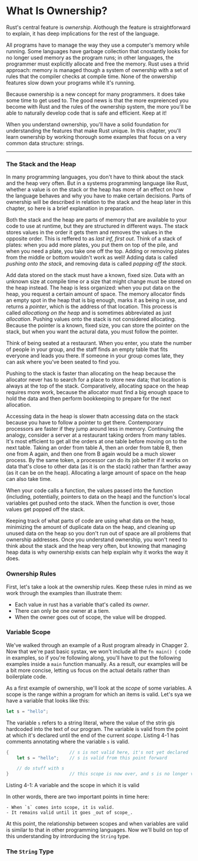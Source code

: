 # What Is Ownership?

Rust's central feature is _ownership_.
Alothough the feature is straightforward to explain,
it has deep implications for the rest of the language.

All programs have to manage the way they use a computer's memory while running.
Some languages have garbage collection that cnostantly looks for no longer used memory as the program runs;
in other languages, the programmer must explicitly allocate and free the memory.
Rust uses a thrid approach:
memory is managed though a system of ownership with a set of rules that the compiler checks at compile time.
None of the onwership features slow down your programs while it's running.

Because ownership is a new concept for many programmers.
it does take some time to get used to.
The good news is that the more expreienced you become with Rust and the rules of the ownership system,
the more you'll be able to naturally develop code that is safe and efficient.
Keep at it!

When you understand ownership,
you'll have a solid foundation for understanding the features
that make Rust unique.
In this chapter,
you'll learn ownership by working thorough some examples
that focus on a very common data structure: strings.

---

### The Stack and the Heap

In many programming languages,
you don't have to think about the stack and the heap very often.
But in a systems programming language like Rust, whether a value is on the stack or the heap has more of an effect on how the language
behaves and why you have to make certain decisions.
Parts of ownership will be described in relation to the stack and the heap
later in this chapter, so here is a brief explanation in preparation.

Both the stack and the heap are parts of memory that are available
to your code to use at runtime,
but they are structured in different ways.
The stack stores values in the order it gets them and removes the values in the opposite order.
This is reffered to as _last inf, first out_.
Think of a stack of plates:
when you add more plates,
you put them on top of the pile,
and when you need a plate,
you take one off the top.
Adding or removing plates from the middle or bottom wouldn't work as well! Adding data is called _pushing onto the stack_, and removing data is called _popping off the stack_.

Add data stored on the stack must have a known, fixed size.
Data with an unknown size at compile time or a size that might change must be stored on the heap instead.
The heap is less organized:
when you put data on the heap,
you request a certain amount of space.
The memory allocator finds an empty spot in the heap that is big enough,
marks it as being in use,
and returns a _pointer_,
which is the address of that location.
This process is called _allocationg on the heap_ and is sometimes abbreviated as just _allocation_.
Pushing values onto the stack is not considered allocating.
Because the pointer is a known, fixed size, you can store the pointer on the stack,
but when you want the actural data, you must follow the pointer.

Think of being seated at a restaurant. When you enter, you state the number of people in your group, and the staff finds an empty table that fits everyone and leads you there.
If someone in your group comes late, they can ask where you've been seated to find you.

Pushing to the stack is faster than allocating on the heap
because the allocator never has to search for a place to store new data;
that location is always at the top of the stack.
Comparatively, allocating space on the heap requires more work,
because the allocator must find a big enough space to hold the data and then
perform bookkeeping to prepare for the next allocation.

Accessing data in the heap is slower thatn accessing data on the stack because you have to follow a pointer to get there.
Contemporary processors are faster if they jump around less in memory.
Continuing the analogy, consider a server at a restaurant taking orders from many tables.
It's most efficient to get all the orders at one table before moving on to the next table.
Taking an order from table A,
then an order from table B,
then one from A again,
and then one from B again
would be a much slower process.
By the same token,
a processor can do its job better if it works on data that's
close to other data (as it is on the stack)
rather than farther away (as it can be on the heap).
Allocating a large amount of space on the heap can also take time.

When your code calls a function,
the values passed into the function
(including, potentially, pointers to data on the heap)
and the function's local variables get pushed onto the stack.
When the function is over,
those values get popped off the stack.

Keeping track of what parts of code are using what data on the heap,
minimizing the amount of duplicate data on the heap,
and cleaning up unused data on the heap so you don't run out of space are
all problems that ownership addresses.
Once you understand ownership, you won't need to think about the stack and the heap very often,
but knowing that managing heap data is why ownership exists can help explain why it works the way it does.

### Ownership Rules

First, let's take a look at the ownership rules.
Keep these rules in mind as we work through the examples than illustrate them:

- Each value in rust has a variable that's called its _owner_.
- There can only be one owner at a tiem.
- When the owner goes out of scope, the value will be dropped.

### Variable Scope

We've walked through an example of a Rust program already in Chapger 2.
Now that we're past basic systax,
we won't include all the `fn main() {` code in examples, so if you're following along,
you'll have to put the following examples inside a `main` function manually.
As a result, our examples will be a bit more concise,
letting us focus on the actual details rather than boilerplate code.

As a first example of ownership, we'll look at the _scope_ of some variables.
A scope is the range within a program for which an items is valid.
Let's sya we have a variable that looks like this:

```rs
let s = "hello";
```

The variable `s` refers to a string literal,
where the value of the strin gis hardcoded into the text of our program.
The variable is valid from the point at which it's declared until the end of the current _scope_.
Listing 4-1 has comments annotating where the variable `s` is valid.

```rs
{                       // s is not valid here, it's not yet declared
    let s = "hello";    // s is valid from this point forward

    // do stuff with s
}                       // this scope is now over, and s is no longer valid
```

Listing 4-1: A variable and the scope in which it is valid

In other words, there are two important points in time here:

    - When `s` comes into scope, it is valid.
    - It remains valid until it goes _out of scope_.

At this point, the relationship between scopes and when variables are valid is similar to that in other programming languages.
Now we'll build on top of this understanding by introrducing the `String` type.

### The `String` Type
